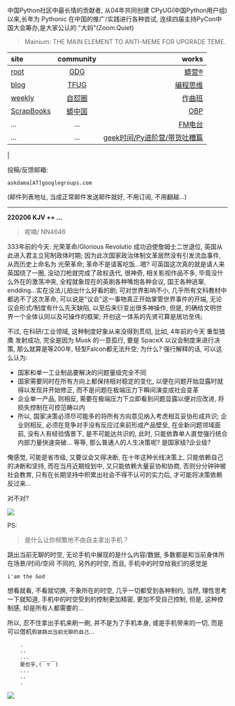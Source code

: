 中国Python社区中最长情的贡献者, 从04年共同创建 CPyUG(中国Python用户组)以来,长年为 Pythonic 在中国的推广/实践进行各种尝试, 连续四届主持PyCon中国大会筹办,是大家公认的 "大妈"(Zoom.Quiet)

> Mainium: THE MAIN ELEMENT TO ANTI-MEME FOR UPGRADE TEME.

| site | community | works |
| :-----| :----: | ----: |
| [root](http://zoomquiet.io/) | [GDG](https://blog.zhgdg.org/) | [蟒营®](https://doc.101.camp/) |
| [blog](https://blog.zoomquiet.io/pages/zoomquiet.html) | [TFUG](http://zh.tfug.world/) | [编程思维](https://py.101.camp/) |
| [weekly](http://weekly.pychina.org/) | [自怼圈](https://du.101.camp/) | [作曲班](https://mu.101.camp/) |
| [ScrapBooks](https://zoomquiet.io/collection.html) | [蟒中国](https://pychina.org/) | [OBP](https://zoomquiet.io/obp/index.html) |
| ... | ... | [FM电台](https://fm.101.camp/) |
| ... | ... | [geek时间/Py进阶营/带货吐糟篇](https://fm.101.camp/2020/geek2py-dama.html) 
 |


投稿/反馈邮箱:

    askdama[AT]googlegroups.com

(邮件列表地址, 
当成正常邮件发送邮件就好, 不用订阅, 不用翻越...)



---------------------------------------------------
**220206 KJV ++ ...**


> 呢喃/ NN4646




333年前的今天: 光荣革命/Glorious Revolutio 成功迫使詹姆士二世退位, 英国从此进入君主立宪制政体时期; 因为此次国家政治体制文革居然没有引发流血事件, 从而历史上命名为 光荣革命;
革命不是请客吃饭...嗯? 可英国这次真的就是请人来英国绕了一圈, 没动刀枪就完成了政权迭代, 很神奇, 相关影视作品不多, 毕竟没什么外在的激荡冲突, 全程就象现在的英剧各种嘴炮各种会议, 国王各种逃窜, endding...实在没法儿拍出什么好看的剧; 可对世界影响不小, 几乎所有文科教材中都逃不了这次革命, 可以说是"议会"这一事物真正开始掌管世界事件的开端, 无论议会形式/制度有什么先天缺陷, 以至后来衍变出很多神操作, 但是, 的确给文明世界一个全体认同以及可操作的框架; 开创这一体系的先贤可算是居功至伟;

不过, 在科研/工业领域, 这种制度好象从来没得到贯彻, 比如, 4年前的今天 重型猎鹰 发射成功, 完全是因为 Musk 的一意孤行, 要是 SpaceX 以议会制度来进行决策, 那么就算是等200年, 轻型Falcon都无法升空; 
为什么? 强行解释的话, 可以这么认为:

+ 国家和单一工业制品要解决的问题量级完全不同
+ 国家需要同时在所有方向上都保持相对稳定的变化, 以便在问题开始显露时就得以发现并开始修正, 而不是问题在极端压力下瞬间演变成社会变革
+ 企业单一产品, 则相反, 需要在极端压力下立即看到问题显露以便对应改进, 将损失控制在可控范畴以内
+ 所以, 国家决策必须尽可能多的将所有方向意见纳入考虑相互妥协形成共识; 企业则相反, 必须在竞争对手没有反应过来前形成产品壁垒, 在全新问题领域面前, 没有人有经验情景下, 是不可能达共识的, 此时, 只能依靠单人直觉强行统合内部力量快速突破...
等等, 那么普通人的人生决策呢? 是国家级?企业级?

俺感觉, 可能是省市级, 又要议会又得决断, 在十年这种长线决策上, 只能依赖自己的决断和坚持, 而在当月近期规划中, 又只能依赖大量妥协和协商, 否则分分钟钟被社会教育, 只有在长期坚持中积累出社会不得不认可的实力后, 才可能将决策依赖反过来...

对不对?


![](https://ipic.zoomquiet.top/2022-02-05-zq42-today-card-2202.006.jpeg)




PS:
> 是什么让你频繁地不由自主拿出手机？

跳出当前无聊的时空,
无论手机中展现的是什么内容/数据,
多数都是和当前身体所在场景/时间/空间 不同的,
另外的时空,
而且, 手机中的时空给我们的感觉是

    i'am the God

想看就看, 不看就切换,
不象所在的时空, 几乎一切都受到各种制约,
当然,
理性思考一下就知道,
手机中的时空受到的控制更加精密, 更加不受自己控制,
但是, 这种控制感,
却是所有人都需要的...

所以, 
忍不住拿出手机来刷一刷,
并不是为了手机本身, 或是手机带来的一切,
而是可以借机`假装跳出当前无聊的自己`...



```
    .
    ..
    ...
    是也乎,(￣▽￣)
    ...
    ..
    .
```


![](http://ydlj.zoomquiet.top/ipic/2021-07-10-210701DU21-zip.jpg)


